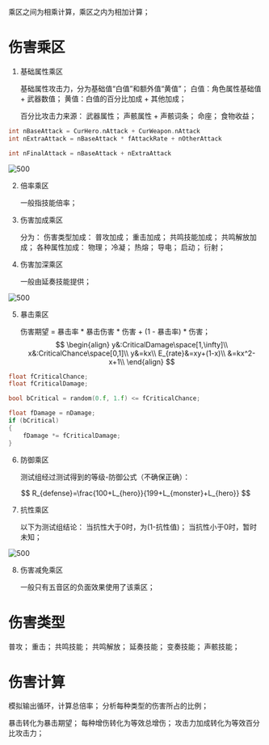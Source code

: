 
乘区之间为相乘计算，乘区之内为相加计算；

# 伤害乘区

1. 基础属性乘区

	基础属性攻击力，分为基础值“白值”和额外值“黄值”；
		白值：角色属性基础值 + 武器数值；
		黄值：白值的百分比加成 + 其他加成；
	
	百分比攻击力来源：
		武器属性；
		声骸属性 + 声骸词条；
		命座；
		食物收益；

```cpp
int nBaseAttack = CurHero.nAttack + CurWeapon.nAttack
int nExtraAttack = nBaseAttack * fAttackRate + nOtherAttack

int nFinalAttack = nBaseAttack + nExtraAttack
```
	

![500](https://pic-1315225359.cos.ap-shanghai.myqcloud.com/20240608090434.png)



2. 倍率乘区

	一般指技能倍率；

3. 伤害加成乘区

	分为：
		伤害类型加成：
			普攻加成；
			重击加成；
			共鸣技能加成；
			共鸣解放加成；
		各种属性加成：
			物理；
			冷凝；
			热熔；
			导电；
			启动；
			衍射；

4. 伤害加深乘区

	一般由延奏技能提供；

![500](https://pic-1315225359.cos.ap-shanghai.myqcloud.com/20240608092223.png)


5. 暴击乘区

	伤害期望 = 暴击率 * 暴击伤害 * 伤害 + (1 - 暴击率) * 伤害；
$$
\begin{align}
y&:CriticalDamage\space[1,\infty]\\
x&:CriticalChance\space[0,1]\\
y&=kx\\
E_{rate}&=xy+(1-x)\\
&=kx^2-x+1\\
\end{align}
$$

```cpp
float fCriticalChance;
float fCriticalDamage;

bool bCritical = random(0.f, 1.f) <= fCriticalChance;

float fDamage = nDamage;
if (bCritical)
{
	fDamage *= fCriticalDamage;
}
```

6. 防御乘区

	测试组经过测试得到的等级-防御公式（不确保正确）：

$$
R_{defense}=\frac{100+L_{hero}}{199+L_{monster}+L_{hero}}
$$

7. 抗性乘区

	以下为测试组结论：
		当抗性大于0时，为(1-抗性值)；
		当抗性小于0时，暂时未知；

![500](https://pic-1315225359.cos.ap-shanghai.myqcloud.com/20240608102117.png)


 
8. 伤害减免乘区

	一般只有五音区的负面效果使用了该乘区；

# 伤害类型

普攻；
重击；
共鸣技能；
共鸣解放；
延奏技能；
变奏技能；
声骸技能；

# 伤害计算

模拟输出循环，计算总倍率；
分析每种类型的伤害所占的比例；

暴击转化为暴击期望；
每种增伤转化为等效总增伤；
攻击力加成转化为等效百分比攻击力；
 
